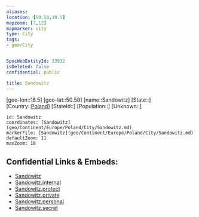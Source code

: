 ```yaml
---
aliases: 
location: [50.58,18.5]
mapzoom: [7,12] 
mapmarker: city 
type: City
tags:
- geo/City


SpocWebEntityId: 33932
isDeleted: false
confidential: public

title: Sandowitz
---
```

[geo-lon::18.5]
[geo-lat::50.58]
[name::Sandowitz]
[State::]
[Country::[Poland](geo/Continent/Europe/Poland.md)]
[StateId::]
[Population::]
[Unknown::]


```leaflet
id: Sandowitz
coordinates: [Sandowitz](geo/Continent/Europe/Poland/City/Sandowitz.md)
markerFile: [Sandowitz](geo/Continent/Europe/Poland/City/Sandowitz.md)
defaultZoom: 11 
maxZoom: 18
```


## Confidential Links & Embeds: 
- [Sandowitz](../../../../../../_public/geo/Continent/Europe/Poland/City/Sandowitz.md) 
- [Sandowitz.internal](../../../../../../_internal/geo/Continent/Europe/Poland/City/Sandowitz.internal.md) 
- [Sandowitz.protect](../../../../../../_protect/geo/Continent/Europe/Poland/City/Sandowitz.protect.md) 
- [Sandowitz.private](../../../../../../_private/geo/Continent/Europe/Poland/City/Sandowitz.private.md) 
- [Sandowitz.personal](../../../../../../_personal/geo/Continent/Europe/Poland/City/Sandowitz.personal.md) 
- [Sandowitz.secret](../../../../../../_secret/geo/Continent/Europe/Poland/City/Sandowitz.secret.md) 
